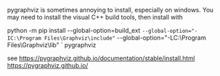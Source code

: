 pygraphviz is sometimes annoying to install, especially on windows. You may need to install the visual C++ build tools, then install with

python -m pip install --global-option=build_ext `
              --global-option="-IC:\Program Files\Graphviz\include" `
              --global-option="-LC:\Program Files\Graphviz\lib" `
              pygraphviz

see https://pygraphviz.github.io/documentation/stable/install.html
https://pygraphviz.github.io/